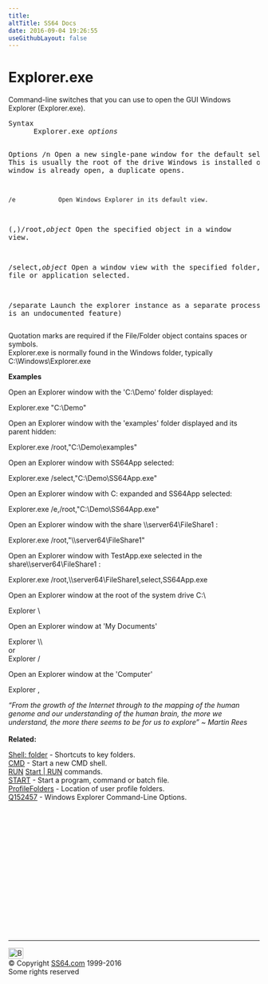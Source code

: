 ```yaml
---
title:
altTitle: SS64 Docs
date: 2016-09-04 19:26:55
useGithubLayout: false
---
```

<!-- #BeginLibraryItem "/Library/head_nt.lbi" --><!-- #EndLibraryItem -->
<h1>Explorer.exe</h1>  
<p>Command-line switches that you can use to open the GUI Windows Explorer (Explorer.exe).
</p><pre>Syntax
      Explorer.exe <i>options</i>

Options
    /n            Open a new single-pane window for the default selection. This is usually the root
                  of the drive Windows is installed on. If the window is already open, a duplicate opens.

    /e            Open Windows Explorer in its default view.

  (,)/root,<i>object</i> Open the specified object in a window view.

   /select,<i>object</i> Open a window view with the specified folder, file or application selected.

   /separate      Launch the explorer instance as a separate process.
                  (This is an undocumented feature)</pre>
<p>Quotation marks are required if the File/Folder object contains spaces or symbols.<br>
Explorer.exe is normally found in the Windows folder, typically <span class="code">C:\Windows\Explorer.exe</span> </p>
<p><b>Examples</b></p>
<p>Open an Explorer window  with the 'C:\Demo' folder displayed:</p>
<p class="code">Explorer.exe "C:\Demo"</p>
<p>Open an Explorer window  with the 'examples' folder displayed and its parent hidden:</p>
<p class="code">Explorer.exe /root,"C:\Demo\examples"</p>
<p>Open an Explorer window  with SS64App selected:</p>
<p class="code">Explorer.exe /select,"C:\Demo\SS64App.exe"</p>
<p>Open an Explorer window with C: expanded and SS64App selected:</p>
<p class="code">Explorer.exe /e,/root,"C:\Demo\SS64App.exe"</p>
<p>Open an Explorer window  with the share <span class="code">\\server64\FileShare1</span> :</p>
<p class="code">Explorer.exe /root,"\\server64\FileShare1" </p>
<p>Open an Explorer window with  TestApp.exe selected in the share<span class="code">\\server64\FileShare1</span> :</p>
<p class="code">Explorer.exe /root,\\server64\FileShare1,select,SS64App.exe </p>
<p>Open an Explorer window at the root of the system drive C:\</p>
<p class="code">Explorer \</p>
<p>Open an Explorer window at 'My Documents'</p>
<p class="code">Explorer \\<br>
or<br>
Explorer /</p>
<p>Open an Explorer window at the 'Computer'</p>
<p class="code">Explorer , </p>
<p><i class="quote">“From the growth of the Internet through to the mapping of the human genome and our understanding of the human brain, the more we understand, the more there seems to be for us to explore” ~ Martin Rees</i><br>
<br>
<b>Related:</b></p>
<p><a href="shell.html">Shell: folder</a> - Shortcuts to key folders.<br>
<a href="cmd.html">CMD</a> - Start a new CMD shell.<br>
<a href="run.html">RUN</a> <a href="run.html">Start | RUN</a> commands.<br>
<a href="start.html">START</a> - Start a program, command or batch file.<br>
<a href="syntax-folders.html">ProfileFolders</a> - Location of user profile folders.<br>
<a href="https://support.microsoft.com/en-us/kb/152457">Q152457</a> - Windows Explorer Command-Line Options.</p>
<!-- #BeginLibraryItem "/Library/foot_nt.lbi" --><p>
<!-- windows300 -->
<ins class="adsbygoogle" style="display:inline-block;width:300px;height:250px" data-ad-client="ca-pub-6140977852749469" data-ad-slot="7649547908"></ins>
<script>
(adsbygoogle = window.adsbygoogle || []).push({});
</script></p>
<hr>
<div id="bl" class="footer"><a href="explorer.html#"><img src="../images/top.png" width="30" height="22" alt="Back to the Top"></a></div>
<div id="br" class="footer, tagline">© Copyright <a href="../index.html">SS64.com</a> 1999-2016<br>
Some rights reserved</div><!-- #EndLibraryItem -->
